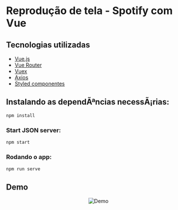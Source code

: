 # Reprodução de tela - Spotify com Vue

## Tecnologias utilizadas
* [Vue.js](https://vuejs.org/)
* [Vue Router](https://router.vuejs.org/)
* [Vuex](https://vuex.vuejs.org/)
* [Axios](https://github.com/axios/axios)
* [Styled componentes](https://github.com/styled-components/vue-styled-components)

## Instalando as dependÃªncias necessÃ¡rias: 
```
npm install
```

### Start JSON server: 
```
npm start
```

### Rodando o app:
```
npm run serve
```

## Demo
<p align="center">
    <img src="https://media.giphy.com/media/f6JsDBJF7zjMuDSK9f/giphy.gif" alt="Demo">
</p>
